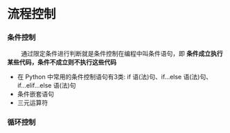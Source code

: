 # 流程控制
### 条件控制 
&emsp;&emsp; 通过限定条件进行判断就是条件控制在编程中叫条件语句，即 **条件成立执行某些代码，条件不成立则不执行这些代码**
*  在 Python 中常用的条件控制语句有3类: if 语(法)句、if...else 语(法)句、if...elif...else 语(法)句
*  条件嵌套语句
*  三元运算符

### 循环控制



